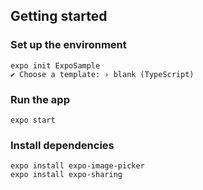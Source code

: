 ## Getting started
### Set up the environment
```
expo init ExpoSample
✔ Choose a template: › blank (TypeScript)
```

### Run the app
```
expo start
```

### Install dependencies
```
expo install expo-image-picker
expo install expo-sharing
```
